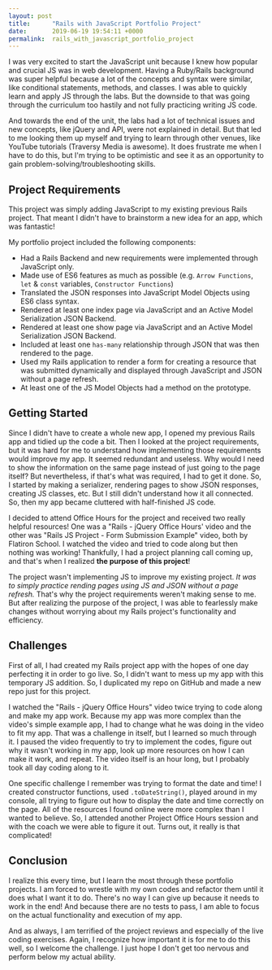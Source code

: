 ```yaml
---
layout: post
title:      "Rails with JavaScript Portfolio Project"
date:       2019-06-19 19:54:11 +0000
permalink:  rails_with_javascript_portfolio_project
---
```


I was very excited to start the JavaScript unit because I knew how popular and crucial JS was in web development. Having a Ruby/Rails background was super helpful because a lot of the concepts and syntax were similar, like conditional statements, methods, and classes. I was able to quickly learn and apply JS through the labs. But the downside to that was going through the curriculum too hastily and not fully practicing writing JS code. 

And towards the end of the unit, the labs had a lot of technical issues and new concepts, like jQuery and API, were not explained in detail. But that led to me looking them up myself and trying to learn through other venues, like YouTube tutorials (Traversy Media is awesome). It does frustrate me when I have to do this, but I'm trying to be optimistic and see it as an opportunity to gain problem-solving/troubleshooting skills.

## Project Requirements
This project was simply adding JavaScript to my existing previous Rails project. That meant I didn't have to brainstorm a new idea for an app, which was fantastic! 

My portfolio project included the following components:
* Had a Rails Backend and new requirements were implemented through JavaScript only.
* Made use of ES6 features as much as possible (e.g. `Arrow Functions`, `let` & `const` variables, `Constructor Functions`)
* Translated the JSON responses into JavaScript Model Objects using ES6 class syntax. 
* Rendered at least one index page via JavaScript and an Active Model Serialization JSON Backend.
* Rendered at least one show page via JavaScript and an Active Model Serialization JSON Backend.
* Included at least one `has-many` relationship through JSON that was then rendered to the page.
* Used my Rails application to render a form for creating a resource that was submitted dynamically and displayed through JavaScript and JSON without a page refresh.
* At least one of the JS Model Objects had a method on the prototype.

## Getting Started
Since I didn't have to create a whole new app, I opened my previous Rails app and tidied up the code a bit. Then I looked at the project requirements, but it was hard for me to understand how implementing those requirements would improve my app. It seemed redundant and useless. Why would I need to show the information on the same page instead of just going to the page itself? But nevertheless, if that's what was required, I had to get it done. So, I started by making a serializer, rendering pages to show JSON responses, creating JS classes, etc. But I still didn't understand how it all connected. So, then my app became cluttered with half-finished JS code.

I decided to attend Office Hours for the project and received two really helpful resources! One was a "Rails - jQuery Office Hours' video and the other was "Rails JS Project - Form Submission Example" video, both by Flatiron School. I watched the video and tried to code along but then nothing was working! Thankfully, I had a project planning call coming up, and that's when I realized **the purpose of this project**!

The project wasn't implementing JS to improve my existing project. *It was to simply practice rending pages using JS and JSON without a page refresh.* That's why the project requirements weren't making sense to me. But after realizing the purpose of the project, I was able to fearlessly make changes without worrying about my Rails project's functionality and efficiency.

## Challenges
First of all, I had created my Rails project app with the hopes of one day perfecting it in order to go live. So, I didn't want to mess up my app with this temporary JS addition. So, I duplicated my repo on GitHub and made a new repo just for this project.

I watched the "Rails - jQuery Office Hours" video twice trying to code along and make my app work. Because my app was more complex than the video's simple example app, I had to change what he was doing in the video to fit my app. That was a challenge in itself, but I learned so much through it. I paused the video frequently to try to implement the codes, figure out why it wasn't working in my app, look up more resources on how I can make it work, and repeat. The video itself is an hour long, but I probably took all day coding along to it. 

One specific challenge I remember was trying to format the date and time! I created constructor functions, used `.toDateString()`, played around in my console, all trying to figure out how to display the date and time correctly on the page. All of the resources I found online were more complex than I wanted to believe. So, I attended another Project Office Hours session and with the coach we were able to figure it out. Turns out, it really is that complicated!

## Conclusion
I realize this every time, but I learn the most through these portfolio projects. I am forced to wrestle with my own codes and refactor them until it does what I want it to do. There's no way I can give up because it needs to work in the end! And because there are no tests to pass, I am able to focus on the actual functionality and execution of my app.

And as always, I am terrified of the project reviews and especially of the live coding exercises. Again, I recognize how important it is for me to do this well, so I welcome the challenge. I just hope I don't get too nervous and perform below my actual ability.


